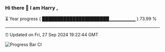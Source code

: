 ### Hi there 👋 I am Harry , 

⏳ Year progress { ██████████████████████▁▁▁▁▁▁▁▁ } 73.99 %

---

⏰ Updated on Fri, 27 Sep 2024 19:22:44 GMT

![Progress Bar CI](https://github.com/duykhang68/duykhang68/workflows/Progress%20Bar%20CI/badge.svg)
